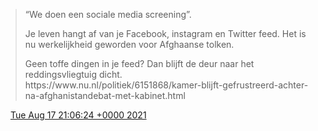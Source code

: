 > “We doen een sociale media screening”\.   
>   
> Je leven hangt af van je Facebook, instagram en Twitter feed\. Het is nu werkelijkheid geworden voor Afghaanse tolken\.   
>   
> Geen toffe dingen in je feed? Dan blijft de deur naar het reddingsvliegtuig dicht\.  
>  https://www\.nu\.nl/politiek/6151868/kamer\-blijft\-gefrustreerd\-achter\-na\-afghanistandebat\-met\-kabinet\.html

<img src="../../media/tweet.ico" width="12" /> [Tue Aug 17 21:06:24 +0000 2021](https://twitter.com/DromerDenker/status/1427738607943622663)